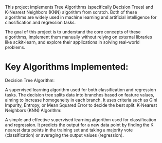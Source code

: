 This project implements Tree Algorithms (specifically Decision Trees) and K-Nearest Neighbors (KNN) algorithm from scratch. Both of these algorithms are widely used in machine learning and artificial intelligence for classification and regression tasks.

The goal of this project is to understand the core concepts of these algorithms, implement them manually without relying on external libraries like scikit-learn, and explore their applications in solving real-world problems.

# Key Algorithms Implemented:
Decision Tree Algorithm:

A supervised learning algorithm used for both classification and regression tasks.
The decision tree splits data into branches based on feature values, aiming to increase homogeneity in each branch.
It uses criteria such as Gini Impurity, Entropy, or Mean Squared Error to decide the best split.
K-Nearest Neighbors (KNN) Algorithm:

A simple and effective supervised learning algorithm used for classification and regression.
It predicts the output for a new data point by finding the K nearest data points in the training set and taking a majority vote (classification) or averaging the output values (regression).
